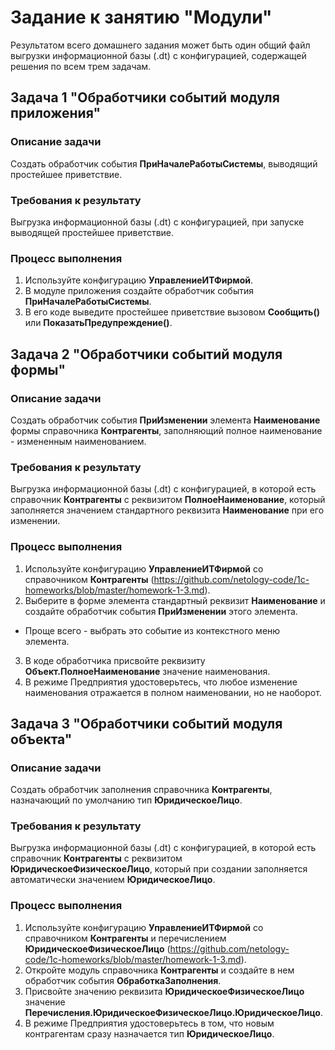 # Задание к занятию "Модули"

Результатом всего домашнего задания может быть один общий файл выгрузки информационной базы (.dt) с конфигурацией, содержащей решения по всем трем задачам.

## Задача 1 "Обработчики событий модуля приложения"

### Описание задачи
Создать обработчик события **ПриНачалеРаботыСистемы**, выводящий простейшее приветствие.

### Требования к результату
Выгрузка информационной базы (.dt) с конфигурацией, при запуске выводящей простейшее приветствие.

### Процесс выполнения
1. Используйте конфигурацию **УправлениеИТФирмой**.
2. В модуле приложения создайте обработчик события **ПриНачалеРаботыСистемы**.
3. В его коде выведите простейшее приветствие вызовом **Сообщить()** или **ПоказатьПредупреждение()**.

## Задача 2 "Обработчики событий модуля формы"

### Описание задачи
Создать обработчик события **ПриИзменении** элемента **Наименование** формы справочника **Контрагенты**, заполняющий полное наименование - измененным наименованием.

### Требования к результату
Выгрузка информационной базы (.dt) с конфигурацией, в которой есть справочник **Контрагенты** с реквизитом **ПолноеНаименование**, который заполняется значением стандартного реквизита **Наименование** при его изменении.

### Процесс выполнения
1. Используйте конфигурацию **УправлениеИТФирмой** со справочником **Контрагенты** (https://github.com/netology-code/1c-homeworks/blob/master/homework-1-3.md).
2. Выберите в форме элемента стандартный реквизит **Наименование** и создайте обработчик события **ПриИзменении** этого элемента.
  * Проще всего - выбрать это событие из контекстного меню элемента.
3. В коде обработчика присвойте реквизиту **Объект.ПолноеНаименование** значение наименования.
4. В режиме Предприятия удостоверьтесь, что любое изменение наименования отражается в полном наименовании, но не наоборот.

## Задача 3 "Обработчики событий модуля объекта"

### Описание задачи
Создать обработчик заполнения справочника **Контрагенты**, назначающий по умолчанию тип **ЮридическоеЛицо**.

### Требования к результату
Выгрузка информационной базы (.dt) с конфигурацией, в которой есть справочник **Контрагенты** с реквизитом **ЮридическоеФизическоеЛицо**, который при создании заполняется автоматически значением **ЮридическоеЛицо**.

### Процесс выполнения
1. Используйте конфигурацию **УправлениеИТФирмой** со справочником **Контрагенты** и перечислением **ЮридическоеФизическоеЛицо** (https://github.com/netology-code/1c-homeworks/blob/master/homework-1-3.md).
2. Откройте модуль справочника **Контрагенты** и создайте в нем обработчик события **ОбработкаЗаполнения**.
3. Присвойте значению реквизита **ЮридическоеФизическоеЛицо** значение **Перечисления.ЮридическоеФизическоеЛицо.ЮридическоеЛицо**.
4. В режиме Предприятия удостоверьтесь в том, что новым контрагентам сразу назначается тип **ЮридическоеЛицо**.
